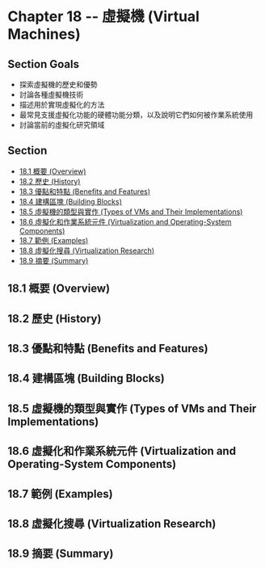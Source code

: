 # Chapter 18 -- 虛擬機 (Virtual Machines) #

## Section Goals ##

* 探索虛擬機的歷史和優勢
* 討論各種虛擬機技術
* 描述用於實現虛擬化的方法
* 最常見支援虛擬化功能的硬體功能分類，以及說明它們如何被作業系統使用
* 討論當前的虛擬化研究領域

## Section ##

* [18.1 概要 (Overview)](#181-概要-overview)
* [18.2 歷史 (History)](#182-歷史-history)
* [18.3 優點和特點 (Benefits and Features)](#183-優點和特點-benefits-and-features)
* [18.4 建構區塊 (Building Blocks)](#184-建構區塊-building-blocks)
* [18.5 虛擬機的類型與實作 (Types of VMs and Their Implementations)](#185-虛擬機的類型與實作-types-of-vms-and-their-implementations)
* [18.6 虛擬化和作業系統元件 (Virtualization and Operating-System Components)](#186-虛擬化和作業系統元件-virtualization-and-operating-system-components)
* [18.7 範例 (Examples)](#187-範例-examples)
* [18.8 虛擬化搜尋 (Virtualization Research)](#188-虛擬化搜尋-virtualization-research)
* [18.9 摘要 (Summary)](#189-摘要-summary)

## 18.1 概要 (Overview) ##

## 18.2 歷史 (History) ##

## 18.3 優點和特點 (Benefits and Features) ##

## 18.4 建構區塊 (Building Blocks) ##

## 18.5 虛擬機的類型與實作 (Types of VMs and Their Implementations) ##

## 18.6 虛擬化和作業系統元件 (Virtualization and Operating-System Components) ##

## 18.7 範例 (Examples) ##

## 18.8 虛擬化搜尋 (Virtualization Research) ##

## 18.9 摘要 (Summary) ##
